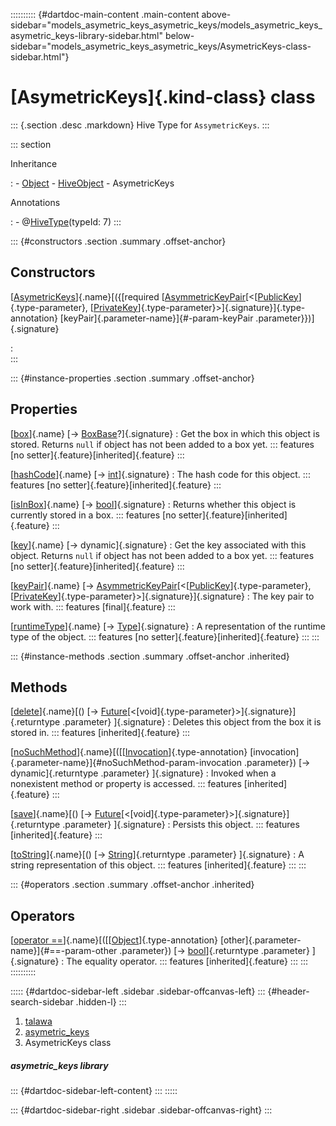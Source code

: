 :::::::::: {#dartdoc-main-content .main-content above-sidebar="models_asymetric_keys_asymetric_keys/models_asymetric_keys_asymetric_keys-library-sidebar.html" below-sidebar="models_asymetric_keys_asymetric_keys/AsymetricKeys-class-sidebar.html"}
<div>

# [AsymetricKeys]{.kind-class} class

</div>

::: {.section .desc .markdown}
Hive Type for `AssymetricKeys`.
:::

::: section

Inheritance

:   -   [Object](https://api.flutter.dev/flutter/dart-core/Object-class.html)
    -   [HiveObject](https://pub.dev/documentation/hive/2.2.3/hive/HiveObject-class.html)
    -   AsymetricKeys

Annotations

:   -   @[HiveType](https://pub.dev/documentation/hive/2.2.3/hive/HiveType-class.html)(typeId:
        7)
:::

::: {#constructors .section .summary .offset-anchor}
## Constructors

[[AsymetricKeys](../models_asymetric_keys_asymetric_keys/AsymetricKeys/AsymetricKeys.html)]{.name}[({[required [[AsymmetricKeyPair](https://pub.dev/documentation/pointycastle/3.9.1/pointycastle/AsymmetricKeyPair-class.html)[\<[[PublicKey](https://pub.dev/documentation/pointycastle/3.9.1/pointycastle/PublicKey-class.html)]{.type-parameter}, [[PrivateKey](https://pub.dev/documentation/pointycastle/3.9.1/pointycastle/PrivateKey-class.html)]{.type-parameter}\>]{.signature}]{.type-annotation} [keyPair]{.parameter-name}]{#-param-keyPair .parameter}})]{.signature}

:   
:::

::: {#instance-properties .section .summary .offset-anchor}
## Properties

[[box](https://pub.dev/documentation/hive/2.2.3/hive/HiveObjectMixin/box.html)]{.name} [→ [BoxBase](https://pub.dev/documentation/hive/2.2.3/hive/BoxBase-class.html)?]{.signature}
:   Get the box in which this object is stored. Returns `null` if object
    has not been added to a box yet.
    ::: features
    [no setter]{.feature}[inherited]{.feature}
    :::

[[hashCode](https://api.flutter.dev/flutter/dart-core/Object/hashCode.html)]{.name} [→ [int](https://api.flutter.dev/flutter/dart-core/int-class.html)]{.signature}
:   The hash code for this object.
    ::: features
    [no setter]{.feature}[inherited]{.feature}
    :::

[[isInBox](https://pub.dev/documentation/hive/2.2.3/hive/HiveObjectMixin/isInBox.html)]{.name} [→ [bool](https://api.flutter.dev/flutter/dart-core/bool-class.html)]{.signature}
:   Returns whether this object is currently stored in a box.
    ::: features
    [no setter]{.feature}[inherited]{.feature}
    :::

[[key](https://pub.dev/documentation/hive/2.2.3/hive/HiveObjectMixin/key.html)]{.name} [→ dynamic]{.signature}
:   Get the key associated with this object. Returns `null` if object
    has not been added to a box yet.
    ::: features
    [no setter]{.feature}[inherited]{.feature}
    :::

[[keyPair](../models_asymetric_keys_asymetric_keys/AsymetricKeys/keyPair.html)]{.name} [→ [AsymmetricKeyPair](https://pub.dev/documentation/pointycastle/3.9.1/pointycastle/AsymmetricKeyPair-class.html)[\<[[PublicKey](https://pub.dev/documentation/pointycastle/3.9.1/pointycastle/PublicKey-class.html)]{.type-parameter}, [[PrivateKey](https://pub.dev/documentation/pointycastle/3.9.1/pointycastle/PrivateKey-class.html)]{.type-parameter}\>]{.signature}]{.signature}
:   The key pair to work with.
    ::: features
    [final]{.feature}
    :::

[[runtimeType](https://api.flutter.dev/flutter/dart-core/Object/runtimeType.html)]{.name} [→ [Type](https://api.flutter.dev/flutter/dart-core/Type-class.html)]{.signature}
:   A representation of the runtime type of the object.
    ::: features
    [no setter]{.feature}[inherited]{.feature}
    :::
:::

::: {#instance-methods .section .summary .offset-anchor .inherited}
## Methods

[[delete](https://pub.dev/documentation/hive/2.2.3/hive/HiveObjectMixin/delete.html)]{.name}[() [→ [Future](https://api.flutter.dev/flutter/dart-core/Future-class.html)[\<[void]{.type-parameter}\>]{.signature}]{.returntype .parameter} ]{.signature}
:   Deletes this object from the box it is stored in.
    ::: features
    [inherited]{.feature}
    :::

[[noSuchMethod](https://api.flutter.dev/flutter/dart-core/Object/noSuchMethod.html)]{.name}[([[[Invocation](https://api.flutter.dev/flutter/dart-core/Invocation-class.html)]{.type-annotation} [invocation]{.parameter-name}]{#noSuchMethod-param-invocation .parameter}) [→ dynamic]{.returntype .parameter} ]{.signature}
:   Invoked when a nonexistent method or property is accessed.
    ::: features
    [inherited]{.feature}
    :::

[[save](https://pub.dev/documentation/hive/2.2.3/hive/HiveObjectMixin/save.html)]{.name}[() [→ [Future](https://api.flutter.dev/flutter/dart-core/Future-class.html)[\<[void]{.type-parameter}\>]{.signature}]{.returntype .parameter} ]{.signature}
:   Persists this object.
    ::: features
    [inherited]{.feature}
    :::

[[toString](https://api.flutter.dev/flutter/dart-core/Object/toString.html)]{.name}[() [→ [String](https://api.flutter.dev/flutter/dart-core/String-class.html)]{.returntype .parameter} ]{.signature}
:   A string representation of this object.
    ::: features
    [inherited]{.feature}
    :::
:::

::: {#operators .section .summary .offset-anchor .inherited}
## Operators

[[operator ==](https://api.flutter.dev/flutter/dart-core/Object/operator_equals.html)]{.name}[([[[Object](https://api.flutter.dev/flutter/dart-core/Object-class.html)]{.type-annotation} [other]{.parameter-name}]{#==-param-other .parameter}) [→ [bool](https://api.flutter.dev/flutter/dart-core/bool-class.html)]{.returntype .parameter} ]{.signature}
:   The equality operator.
    ::: features
    [inherited]{.feature}
    :::
:::
::::::::::

::::: {#dartdoc-sidebar-left .sidebar .sidebar-offcanvas-left}
::: {#header-search-sidebar .hidden-l}
:::

1.  [talawa](../index.html)
2.  [asymetric_keys](../models_asymetric_keys_asymetric_keys/)
3.  AsymetricKeys class

##### asymetric_keys library

::: {#dartdoc-sidebar-left-content}
:::
:::::

::: {#dartdoc-sidebar-right .sidebar .sidebar-offcanvas-right}
:::
